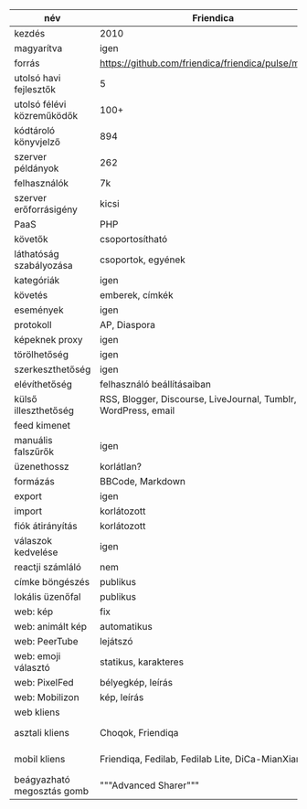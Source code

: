 név |Friendica|Mastodon|Diaspora|Pleroma|Hubzilla|Misskey
-|-|-|-|-|-|-
kezdés|2010|2016|2010|2017|2012-2015|2017
magyarítva|igen|igen|igen|félig|nem|nem
forrás|https://github.com/friendica/friendica/pulse/monthly|https://github.com/tootsuite/mastodon/pulse/monthly|https://github.com/diaspora/diaspora/pulse/monthly|https://git.pleroma.social/pleroma/pleroma/-/graphs/develop/charts|https://framagit.org/hubzilla/core/-/graphs/master/charts|https://github.com/syuilo/misskey/pulse/monthly
utolsó havi fejlesztők|5|15|5|25|3|9
utolsó félévi közreműködők|100+|100+|100+|100+|51|51
kódtároló könyvjelző|894|22300|12600|178|43|1500
szerver példányok|262|2829|163|758|kevés|123
felhasználók|7k|3M|757k|58k|kevés|8k
szerver erőforrásigény|kicsi|közepes|közepes|kicsi|kicsi|közepes
PaaS|PHP|Ruby on Rails|Ruby on Rails|Elixir|PHP|TypeScript
követők|csoportosítható|zárolható|csoportosítható||jogosultságok|
láthatóság szabályozása|csoportok, egyének|publikus, követők vagy egyén|csoportok||csoportok, egyének|
kategóriák|igen|nem|nem||igen|
követés|emberek, címkék|emberek, max 4 címke|emberek, címkék||emberek|
események|igen|nem|nem|nem|igen|
protokoll|AP, Diaspora|AP|Diaspora|AP|AP, Diaspora, Zot, OStatus|
képeknek proxy|igen|N/A (nem támogat beágyazást)|választható (Camo)||nem|
törölhetőség|igen|igen|igen|igen|igen|igen
szerkeszthetőség|igen|nem|nem|nem|igen|nem
elévíthetőség|felhasználó beállításaiban|nincs|nincs|szerveren (MRF policy)|üzenetenként|nincs
külső illeszthetőség|RSS, Blogger, Discourse, LiveJournal, Tumblr, WordPress, email|||||
feed kimenet|||atom|||
manuális falszűrők|igen|||||
üzenethossz|korlátlan?|500|vertikálisan lenyitható pár sor után||vertikálisan lenyitható pár sor után|
formázás|BBCode, Markdown|URI|Markdown|HTML, BBCode, Markdown|BBCode, Markdown|Markdown
export|igen|igen|igen|||
import|korlátozott|korlátozott|nem|||
fiók átirányítás|korlátozott|igen|||igen|
válaszok kedvelése|igen|igen|nem||igen|
reactji számláló|nem|nem|nem|igen|nem|igen
címke böngészés|publikus|választható|publikus|publikus|publikus|
lokális üzenőfal|publikus|publikus|nem|nem|választható|
web: kép|fix|nézőke|fix||nézőke|
web: animált kép|automatikus|automatikussá tehető|automatikus||automatikus|
web: PeerTube|lejátszó|lejátszó|bélyegkép||bélyegkép|
web: emoji választó|statikus, karakteres|kereshető, színes képek|nincs|kereshető, színes képek|szöveges autocomplete, 11 statikus|kereshető, színes képek
web: PixelFed|bélyegkép, leírás|nem|bélyegkép, leírás||kép, leírás|
web: Mobilizon|kép, leírás|nem|bélyegkép, leírás||kép, leírás|
web kliens||sengi, Pinaforce, Halcyon, Cuckoo+||||
asztali kliens|Choqok, Friendiqa|Choqok, Tootle, WhaleBird, TheDesk, Gakki, Olifant, Kaiteki, sengi, Hyperspace||WhaleBird, Kaiteki, sengi||TheDesk, Deskey, TenCha
mobil kliens|Friendiqa, Fedilab, Fedilab Lite, DiCa-MianXian|Husky, Tusky, AndStatus, Twidere, Fedilab, Fedilab Lite, SubwayTooter, DiCa-MianXian|Dandelion, Insporation, DiCa-MianXian|Husky, Fedilab, Fedilab Lite|Nomad|MisskeyAndroidClient, KaisendonMk2
beágyazható megosztás gomb|"""Advanced Sharer"""|igen|"""Advanced Sharer"", Simple Diaspora Sharing"|még nincs||
